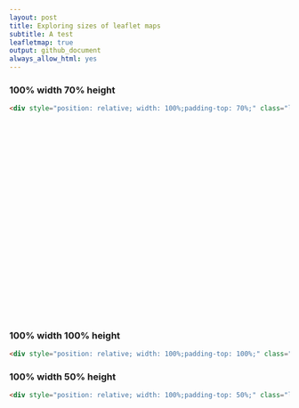 ```yaml
---
layout: post
title: Exploring sizes of leaflet maps
subtitle: A test
leafletmap: true
output: github_document
always_allow_html: yes
---
```



### 100% width 70% height
```html
<div style="position: relative; width: 100%;padding-top: 70%;" class="leaflet html-widget">
```

<!--html_preserve-->
<div id="htmlwidget-ff516d74fbec24f31bb3" style="position: relative; width: 100%;padding-top: 70%;" class="leaflet html-widget"></div>
<script type="application/json" data-for="htmlwidget-ff516d74fbec24f31bb3">{"x":{"options":{"minZoom":1.5,"crs":{"crsClass":"L.CRS.EPSG3857","code":null,"proj4def":null,"projectedBounds":null,"options":{}}},"calls":[{"method":"addTiles","args":["//{s}.tile.openstreetmap.org/{z}/{x}/{y}.png",null,null,{"detectRetina":true,"noWrap":true,"attribution":"&copy; <a href=\"http://openstreetmap.org\">OpenStreetMap<\/a><contributors href=\"http://creativecommons.org/licenses/by-sa/2.0/\">CC-BY-SA<\/a>"}]},{"method":"setMaxBounds","args":[-90,-180,90,180]}],"setView":[[40.49181,-3.56948],2,[]]},"evals":[],"jsHooks":[]}</script>
<!--/html_preserve-->
  

### 100% width 100% height
```html
<div style="position: relative; width: 100%;padding-top: 100%;" class="leaflet html-widget">
```

<!--html_preserve-->
<div id="htmlwidget-fb5a26410c2ee1130fc3 style="position: relative; width: 100%;padding-top: 100%;" class="leaflet html-widget"></div>
<script type="application/json" data-for="htmlwidget-fb5a26410c2ee1130fc3">{"x":{"options":{"minZoom":1.5,"crs":{"crsClass":"L.CRS.EPSG3857","code":null,"proj4def":null,"projectedBounds":null,"options":{}}},"calls":[{"method":"addTiles","args":["//{s}.tile.openstreetmap.org/{z}/{x}/{y}.png",null,null,{"detectRetina":true,"noWrap":true,"attribution":"&copy; <a href=\"http://openstreetmap.org\">OpenStreetMap<\/a><contributors href=\"http://creativecommons.org/licenses/by-sa/2.0/\">CC-BY-SA<\/a>"}]},{"method":"setMaxBounds","args":[-90,-180,90,180]}],"setView":[[40.49181,-3.56948],2,[]]},"evals":[],"jsHooks":[]}</script>
<!--/html_preserve-->
  
  
  ### 100% width 50% height
```html
<div style="position: relative; width: 100%;padding-top: 50%;" class="leaflet html-widget">
```

<!--html_preserve-->
<div id="htmlwidget-927ec88a166bf954e46a style="position: relative; width: 100%;padding-top: 50%;" class="leaflet html-widget"></div>
<script type="application/json" data-for="htmlwidget-927ec88a166bf954e46a">{"x":{"options":{"minZoom":1.5,"crs":{"crsClass":"L.CRS.EPSG3857","code":null,"proj4def":null,"projectedBounds":null,"options":{}}},"calls":[{"method":"addTiles","args":["//{s}.tile.openstreetmap.org/{z}/{x}/{y}.png",null,null,{"detectRetina":true,"noWrap":true,"attribution":"&copy; <a href=\"http://openstreetmap.org\">OpenStreetMap<\/a><contributors href=\"http://creativecommons.org/licenses/by-sa/2.0/\">CC-BY-SA<\/a>"}]},{"method":"setMaxBounds","args":[-90,-180,90,180]}],"setView":[[40.49181,-3.56948],2,[]]},"evals":[],"jsHooks":[]}</script>
<!--/html_preserve-->
  
